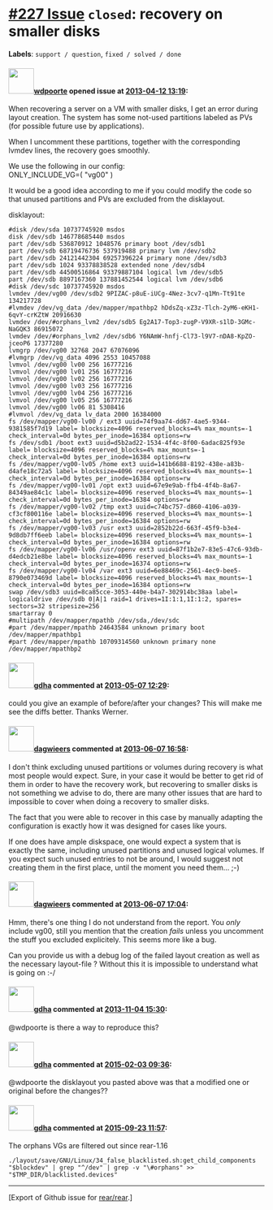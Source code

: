 [\#227 Issue](https://github.com/rear/rear/issues/227) `closed`: recovery on smaller disks
==========================================================================================

**Labels**: `support / question`, `fixed / solved / done`

#### <img src="https://avatars.githubusercontent.com/u/1590248?v=4" width="50">[wdpoorte](https://github.com/wdpoorte) opened issue at [2013-04-12 13:19](https://github.com/rear/rear/issues/227):

When recovering a server on a VM with smaller disks, I get an error
during layout creation. The system has some not-used partitions labeled
as PVs (for possible future use by applications).

When I uncomment these partitions, together with the corresponding
lvmdev lines, the recovery goes smoothly.

We use the following in our config:  
ONLY\_INCLUDE\_VG=( "vg00" )

It would be a good idea according to me if you could modify the code so
that unused partitions and PVs are excluded from the disklayout.

disklayout:

    #disk /dev/sda 10737745920 msdos
    disk /dev/sdb 146778685440 msdos
    part /dev/sdb 536870912 1048576 primary boot /dev/sdb1
    part /dev/sdb 68719476736 537919488 primary lvm /dev/sdb2
    part /dev/sdb 24121442304 69257396224 primary none /dev/sdb3
    part /dev/sdb 1024 93378838528 extended none /dev/sdb4
    part /dev/sdb 44500516864 93379887104 logical lvm /dev/sdb5
    part /dev/sdb 8897167360 137881452544 logical lvm /dev/sdb6
    #disk /dev/sdc 10737745920 msdos
    lvmdev /dev/vg00 /dev/sdb2 9PIZAC-p8uE-iUCg-4Nez-3cv7-q1Mn-Tt91te 134217728
    #lvmdev /dev/vg_data /dev/mapper/mpathbp2 hDdsZq-xZ3z-Tlch-2yM6-eKH1-6qvY-crKZtW 20916630
    lvmdev /dev/#orphans_lvm2 /dev/sdb5 Eg2A17-Top3-zugP-V9XR-s1lD-3GMc-NaGQK3 86915072
    lvmdev /dev/#orphans_lvm2 /dev/sdb6 Y6NAmW-hnfj-Cl73-l9V7-nDA8-KpZO-jceoP6 17377280
    lvmgrp /dev/vg00 32768 2047 67076096
    #lvmgrp /dev/vg_data 4096 2553 10457088
    lvmvol /dev/vg00 lv00 256 16777216
    lvmvol /dev/vg00 lv01 256 16777216
    lvmvol /dev/vg00 lv02 256 16777216
    lvmvol /dev/vg00 lv03 256 16777216
    lvmvol /dev/vg00 lv04 256 16777216
    lvmvol /dev/vg00 lv05 256 16777216
    lvmvol /dev/vg00 lv06 81 5308416
    #lvmvol /dev/vg_data lv_data 2000 16384000
    fs /dev/mapper/vg00-lv00 / ext3 uuid=74f9aa74-dd67-4ae5-9344-9381585f7d19 label= blocksize=4096 reserved_blocks=4% max_mounts=-1 check_interval=0d bytes_per_inode=16384 options=rw
    fs /dev/sdb1 /boot ext3 uuid=d5b2ad22-1534-4f4c-8f00-6adac825f93e label= blocksize=4096 reserved_blocks=4% max_mounts=-1 check_interval=0d bytes_per_inode=16384 options=rw
    fs /dev/mapper/vg00-lv05 /home ext3 uuid=141b6688-8192-438e-a83b-d4afe18c72a5 label= blocksize=4096 reserved_blocks=4% max_mounts=-1 check_interval=0d bytes_per_inode=16384 options=rw
    fs /dev/mapper/vg00-lv01 /opt ext3 uuid=67e9e9ab-ffb4-4f4b-8a67-84349ae84c1c label= blocksize=4096 reserved_blocks=4% max_mounts=-1 check_interval=0d bytes_per_inode=16384 options=rw
    fs /dev/mapper/vg00-lv02 /tmp ext3 uuid=c74bc757-d860-4106-a039-cf3cf800116e label= blocksize=4096 reserved_blocks=4% max_mounts=-1 check_interval=0d bytes_per_inode=16384 options=rw
    fs /dev/mapper/vg00-lv03 /usr ext3 uuid=2852b22d-663f-45f9-b3e4-9d8db7ff6eeb label= blocksize=4096 reserved_blocks=4% max_mounts=-1 check_interval=0d bytes_per_inode=16384 options=rw
    fs /dev/mapper/vg00-lv06 /usr/openv ext3 uuid=87f1b2e7-83e5-47c6-93db-d4edcb21e8be label= blocksize=4096 reserved_blocks=4% max_mounts=-1 check_interval=0d bytes_per_inode=16374 options=rw
    fs /dev/mapper/vg00-lv04 /var ext3 uuid=6e88469c-2561-4ec9-bee5-8790e073469d label= blocksize=4096 reserved_blocks=4% max_mounts=-1 check_interval=0d bytes_per_inode=16384 options=rw
    swap /dev/sdb3 uuid=8ca85cce-3053-440e-b4a7-302914bc38aa label=
    logicaldrive /dev/sdb 0|A|1 raid=1 drives=1I:1:1,1I:1:2, spares= sectors=32 stripesize=256
    smartarray 0
    #multipath /dev/mapper/mpathb /dev/sda,/dev/sdc
    #part /dev/mapper/mpathb 24643584 unknown primary boot /dev/mapper/mpathbp1
    #part /dev/mapper/mpathb 10709314560 unknown primary none /dev/mapper/mpathbp2

#### <img src="https://avatars.githubusercontent.com/u/888633?u=cdaeb31efcc0048d3619651aa18dd4b76e636b21&v=4" width="50">[gdha](https://github.com/gdha) commented at [2013-05-07 12:29](https://github.com/rear/rear/issues/227#issuecomment-17539030):

could you give an example of before/after your changes? This will make
me see the diffs better. Thanks Werner.

#### <img src="https://avatars.githubusercontent.com/u/388198?u=0732dee3fe5002278cfbf40359ec431bdcf5f06c&v=4" width="50">[dagwieers](https://github.com/dagwieers) commented at [2013-06-07 16:58](https://github.com/rear/rear/issues/227#issuecomment-19119427):

I don't think excluding unused partitions or volumes during recovery is
what most people would expect. Sure, in your case it would be better to
get rid of them in order to have the recovery work, but recovering to
smaller disks is not something we advise to do, there are many other
issues that are hard to impossible to cover when doing a recovery to
smaller disks.

The fact that you were able to recover in this case by manually adapting
the configuration is exactly how it was designed for cases like yours.

If one does have ample diskspace, one would expect a system that is
exactly the same, including unused partitions and unused logical
volumes. If you expect such unused entries to not be around, I would
suggest not creating them in the first place, until the moment you need
them... ;-)

#### <img src="https://avatars.githubusercontent.com/u/388198?u=0732dee3fe5002278cfbf40359ec431bdcf5f06c&v=4" width="50">[dagwieers](https://github.com/dagwieers) commented at [2013-06-07 17:04](https://github.com/rear/rear/issues/227#issuecomment-19119719):

Hmm, there's one thing I do not understand from the report. You *only*
include vg00, still you mention that the creation *fails* unless you
uncomment the stuff you excluded explicitely. This seems more like a
bug.

Can you provide us with a debug log of the failed layout creation as
well as the necessary layout-file ? Without this it is impossible to
understand what is going on :-/

#### <img src="https://avatars.githubusercontent.com/u/888633?u=cdaeb31efcc0048d3619651aa18dd4b76e636b21&v=4" width="50">[gdha](https://github.com/gdha) commented at [2013-11-04 15:30](https://github.com/rear/rear/issues/227#issuecomment-27693601):

@wdpoorte is there a way to reproduce this?

#### <img src="https://avatars.githubusercontent.com/u/888633?u=cdaeb31efcc0048d3619651aa18dd4b76e636b21&v=4" width="50">[gdha](https://github.com/gdha) commented at [2015-02-03 09:36](https://github.com/rear/rear/issues/227#issuecomment-72620297):

@wdpoorte the disklayout you pasted above was that a modified one or
original before the changes??

#### <img src="https://avatars.githubusercontent.com/u/888633?u=cdaeb31efcc0048d3619651aa18dd4b76e636b21&v=4" width="50">[gdha](https://github.com/gdha) commented at [2015-09-23 11:57](https://github.com/rear/rear/issues/227#issuecomment-142577909):

The orphans VGs are filtered out since rear-1.16

    ./layout/save/GNU/Linux/34_false_blacklisted.sh:get_child_components "$blockdev" | grep "^/dev" | grep -v "\#orphans" >>  "$TMP_DIR/blacklisted.devices"

------------------------------------------------------------------------

\[Export of Github issue for
[rear/rear](https://github.com/rear/rear).\]
